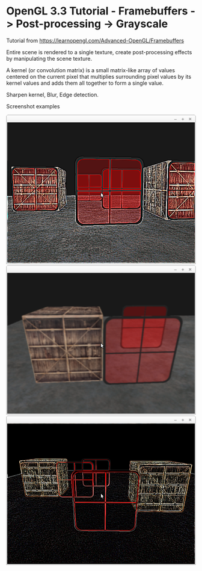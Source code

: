 # OpenGL 3.3 Tutorial - Framebuffers -> Post-processing -> Grayscale

Tutorial from https://learnopengl.com/Advanced-OpenGL/Framebuffers

Entire scene is rendered to a single texture, create post-processing effects by manipulating the scene texture.

A kernel (or convolution matrix) is a small matrix-like array of values centered on the current pixel that multiplies surrounding pixel values by its kernel values and adds them all together to form a single value. 

Sharpen kernel, Blur, Edge detection.

Screenshot examples 

![alt text](https://github.com/tapin13/openGL-3-3-examples/blob/master/tutorialXVIII3_post_processing_kernel_effects/Screenshot.png)
![alt text](https://github.com/tapin13/openGL-3-3-examples/blob/master/tutorialXVIII3_post_processing_kernel_effects/Screenshot_1.png)
![alt text](https://github.com/tapin13/openGL-3-3-examples/blob/master/tutorialXVIII3_post_processing_kernel_effects/Screenshot_2.png)
